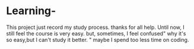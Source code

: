 # Learning-
This project just record my study process. thanks for all help. 
Until now, I still feel the course is very easy. but, sometimes, I feel confused" why it's so easy,but I can't study it better. "
maybe I spend too less time on coding. 
